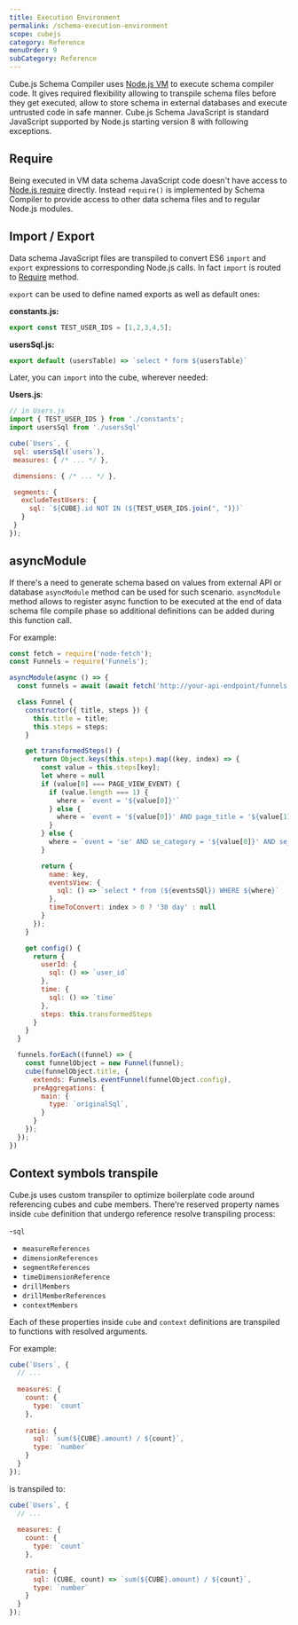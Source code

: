 ```yaml
---
title: Execution Environment
permalink: /schema-execution-environment
scope: cubejs
category: Reference
menuOrder: 9
subCategory: Reference
---
```


Cube.js Schema Compiler uses [Node.js VM](https://nodejs.org/api/vm.html) to execute schema compiler code.
It gives required flexibility allowing to transpile schema files before they get executed, allow to store schema in external databases and execute untrusted code in safe manner.
Cube.js Schema JavaScript is standard JavaScript supported by Node.js starting version 8 with following exceptions.

## Require

Being executed in VM data schema JavaScript code doesn't have access to [Node.js require](https://nodejs.org/api/modules.html#modules_require_id) directly.
Instead `require()` is implemented by Schema Compiler to provide access to other data schema files and to regular Node.js modules.

## Import / Export

Data schema JavaScript files are transpiled to convert ES6 `import` and `export` expressions to corresponding Node.js calls.
In fact `import` is routed to [Require](#require) method.

`export` can be used to define named exports as well as default ones:

**constants.js:**
```javascript
export const TEST_USER_IDS = [1,2,3,4,5];
```

**usersSql.js:**
```javascript
export default (usersTable) => `select * form ${usersTable}`
```

Later, you can `import` into the cube, wherever needed:

**Users.js**:
```javascript
// in Users.js
import { TEST_USER_IDS } from './constants';
import usersSql from './usersSql'

cube(`Users`, {
 sql: usersSql(`users`),
 measures: { /* ... */ },

 dimensions: { /* ... */ },

 segments: {
   excludeTestUsers: {
     sql: `${CUBE}.id NOT IN (${TEST_USER_IDS.join(", ")})`
   }
 }
});
```

## asyncModule

If there's a need to generate schema based on values from external API or database `asyncModule` method can be used for such scenario.
`asyncModule` method allows to register async function to be executed at the end of data schema file compile phase so additional definitions can be added during this function call.

For example:

```javascript
const fetch = require('node-fetch');
const Funnels = require('Funnels');

asyncModule(async () => {
  const funnels = await (await fetch('http://your-api-endpoint/funnels')).json();

  class Funnel {
    constructor({ title, steps }) {
      this.title = title;
      this.steps = steps;
    }

    get transformedSteps() {
      return Object.keys(this.steps).map((key, index) => {
        const value = this.steps[key];
        let where = null
        if (value[0] === PAGE_VIEW_EVENT) {
          if (value.length === 1) {
            where = `event = '${value[0]}'`
          } else {
            where = `event = '${value[0]}' AND page_title = '${value[1]}'`
          }
        } else {
          where = `event = 'se' AND se_category = '${value[0]}' AND se_action = '${value[1]}'`
        }

        return {
          name: key,
          eventsView: {
            sql: () => `select * from (${eventsSQl}) WHERE ${where}`
          },
          timeToConvert: index > 0 ? '30 day' : null
        }
      });
    }

    get config() {
      return {
        userId: {
          sql: () => `user_id`
        },
        time: {
          sql: () => `time`
        },
        steps: this.transformedSteps
      }
    }
  }

  funnels.forEach((funnel) => {
    const funnelObject = new Funnel(funnel);
    cube(funnelObject.title, {
      extends: Funnels.eventFunnel(funnelObject.config),
      preAggregations: {
        main: {
          type: `originalSql`,
        }
      }
    });
  });
})
```

## Context symbols transpile

Cube.js uses custom transpiler to optimize boilerplate code around referencing cubes and cube members.
There're reserved property names inside `cube` definition that undergo reference resolve transpiling process:

-`sql` 
- `measureReferences`
- `dimensionReferences`
- `segmentReferences`
- `timeDimensionReference` 
- `drillMembers`
- `drillMemberReferences`
- `contextMembers`

Each of these properties inside `cube` and `context` definitions are transpiled to functions with resolved arguments.

For example:

```javascript
cube(`Users`, {
  // ...
  
  measures: {
    count: {
      type: `count`
    },
    
    ratio: {
      sql: `sum(${CUBE}.amount) / ${count}`,
      type: `number`
    }
  }
});
```

is transpiled to:

```javascript
cube(`Users`, {
  // ...
  
  measures: {
    count: {
      type: `count`
    },
    
    ratio: {
      sql: (CUBE, count) => `sum(${CUBE}.amount) / ${count}`,
      type: `number`
    }
  }
});
```
